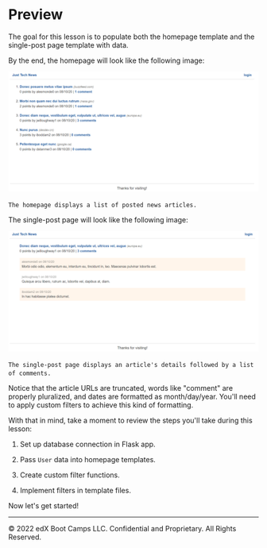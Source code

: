 # Preview

The goal for this lesson is to populate both the homepage template and the single-post page template with data.

By the end, the homepage will look like the following image:

![](../Images/300-home-preview.png)

`The homepage displays a list of posted news articles.`

The single-post page will look like the following image:

![](../Images/400-single-preview.png)

`The single-post page displays an article's details followed by a list of comments.`

Notice that the article URLs are truncated, words like "comment" are properly pluralized, and dates are formatted as month/day/year. You'll need to apply custom filters to achieve this kind of formatting.

With that in mind, take a moment to review the steps you'll take during this lesson:

1. Set up database connection in Flask app.

2. Pass `User` data into homepage templates.

3. Create custom filter functions.

4. Implement filters in template files.

Now let's get started!

---
© 2022 edX Boot Camps LLC. Confidential and Proprietary. All Rights Reserved.
